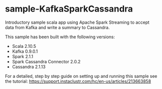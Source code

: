# sample-KafkaSparkCassandra
Introductory sample scala app using Apache Spark Streaming to accept data from Kafka and write a summary to Cassandra.

This sample has been built with the following versions:
- Scala 2.10.5
- Kafka 0.9.0.1
- Spark 2.1.1
- Spark Cassandra Connector 2.0.2
- Cassandra 2.1.13

For a detailed, step by step guide on setting up and running this sample see the tutorial: https://support.instaclustr.com/hc/en-us/articles/213663858
